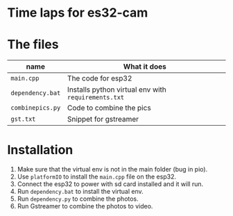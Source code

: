 # Time laps for es32-cam

# The files

| name | What it does |
|------|--------------|
| `main.cpp` | The code for esp32 |
| `dependency.bat` | Installs python virtual env with `requirements.txt` |
| `combinepics.py` | Code to combine the pics |
| `gst.txt` | Snippet for gstreamer | 

# Installation
1. Make sure that the virtual env is not in the main folder (bug in pio).
1. Use `platformIO` to install the `main.cpp` file on the esp32.
1. Connect the esp32 to power with sd card installed and it will run.
1. Run `dependency.bat` to install the virtual env.
1. Run `dependency.py` to combine the photos.
1. Run Gstreamer to combine the photos to video.